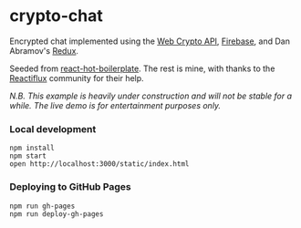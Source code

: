 crypto-chat
=====================

Encrypted chat implemented using the [Web Crypto API](http://www.w3.org/TR/WebCryptoAPI/), [Firebase](https://www.firebase.com/), and Dan Abramov's [Redux](https://github.com/gaearon/redux).

Seeded from [react-hot-boilerplate](https://github.com/gaearon/react-hot-boilerplate). The rest is mine, with thanks to the [Reactiflux](http://www.reactiflux.com/) community for their help.

*N.B. This example is heavily under construction and will not be stable for a while. The live demo is for entertainment purposes only.*

### Local development

```
npm install
npm start
open http://localhost:3000/static/index.html
```

### Deploying to GitHub Pages

```
npm run gh-pages
npm run deploy-gh-pages
```
